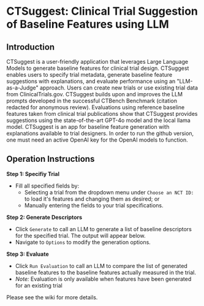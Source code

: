 # CTSuggest: Clinical Trial Suggestion of Baseline Features using LLM


## Introduction
CTSuggest is a user-friendly application that leverages Large Language Models to generate baseline features for clinical trial design. CTSuggest enables users to specify trial metadata, generate baseline feature suggestions with explanations, and evaluate performance using an "LLM-as-a-Judge" approach. Users can create new trials or use existing trial data from ClinicalTrials.gov. CTSuggest builds upon and improves the LLM prompts developed in the successful CTBench Benchmark (citation redacted for anonymous review). Evaluations using reference baseline features taken from clinical trial publications show that CTSuggest provides suggestions using the state-of-the-art GPT-4o model and the local llama model. CTSuggest is an app for baseline feature generation with explanations available to trial designers. In order to run the github version, one must need an active OpenAI key for the OpenAI models to function.


    
## Operation Instructions

**Step 1: Specifiy Trial**

   - Fill all specified fields by:
        - Selecting a trial from the dropdown menu under `Choose an NCT ID:` to load it's features and changing them as desired; or
        - Manually entering the fields to your trial specifications.

**Step 2: Generate Descriptors**

   - Click `Generate` to call an LLM to generate a list of baseline descriptors for the specified trial. The output will appear below.
   - Navigate to `Options` to modify the generation options.

**Step 3: Evaluate**

   - Click `Run Evaluation` to call an LLM to compare the list of generated baseline features to the baseline features actually measured in the trial.
   - *Note:* Evaluation is only available when features have been generated for an existing trial


Please see the wiki for more details.
